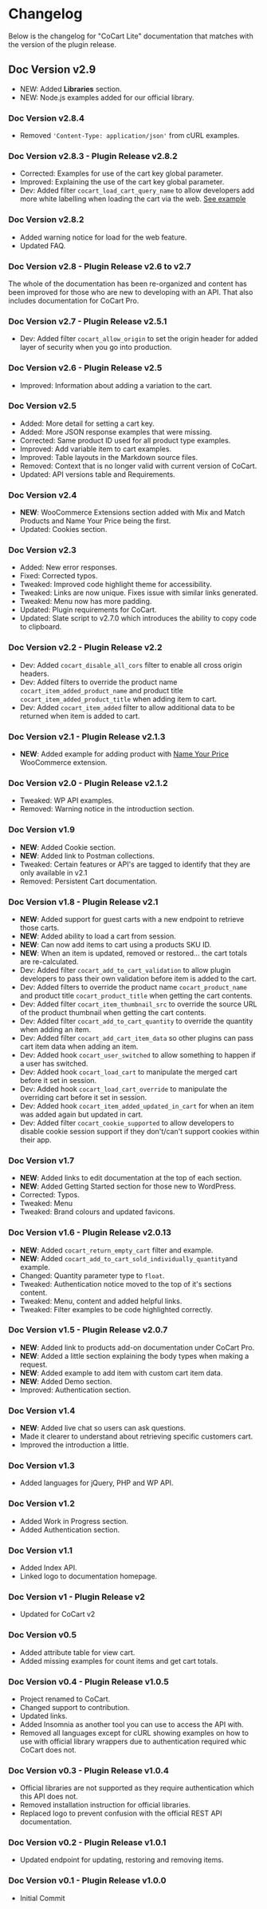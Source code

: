 # Changelog

Below is the changelog for "CoCart Lite" documentation that matches with the version of the plugin release.

## Doc Version v2.9

* NEW: Added **Libraries** section.
* NEW: Node.js examples added for our official library.

### Doc Version v2.8.4

* Removed `'Content-Type: application/json'` from cURL examples.

### Doc Version v2.8.3 - Plugin Release v2.8.2

* Corrected: Examples for use of the cart key global parameter.
* Improved: Explaining the use of the cart key global parameter.
* Dev: Added filter `cocart_load_cart_query_name` to allow developers add more white labelling when loading the cart via the web. [See example](?php#wp-config-php-white-labelling-load-cart-for-the-web)

### Doc Version v2.8.2

* Added warning notice for load for the web feature.
* Updated FAQ.

### Doc Version v2.8 - Plugin Release v2.6 to v2.7

<aside class="success">
    The whole of the documentation has been re-organized and content has been improved for those who are new to developing with an API. That also includes documentation for CoCart Pro.
</aside>

### Doc Version v2.7 - Plugin Release v2.5.1

* Dev: Added filter `cocart_allow_origin` to set the origin header for added layer of security when you go into production.

### Doc Version v2.6 - Plugin Release v2.5

* Improved: Information about adding a variation to the cart.

### Doc Version v2.5

* Added: More detail for setting a cart key.
* Added: More JSON response examples that were missing.
* Corrected: Same product ID used for all product type examples.
* Improved: Add variable item to cart examples.
* Improved: Table layouts in the Markdown source files.
* Removed: Context that is no longer valid with current version of CoCart.
* Updated: API versions table and Requirements.

### Doc Version v2.4

* **NEW**: WooCommerce Extensions section added with Mix and Match Products and Name Your Price being the first.
* Updated: Cookies section.

### Doc Version v2.3

* Added: New error responses.
* Fixed: Corrected typos.
* Tweaked: Improved code highlight theme for accessibility.
* Tweaked: Links are now unique. Fixes issue with similar links generated.
* Tweaked: Menu now has more padding.
* Updated: Plugin requirements for CoCart.
* Updated: Slate script to v2.7.0 which introduces the ability to copy code to clipboard.

### Doc Version v2.2 - Plugin Release v2.2

* Dev: Added `cocart_disable_all_cors` filter to enable all cross origin headers.
* Dev: Added filters to override the product name `cocart_item_added_product_name` and product title `cocart_item_added_product_title` when adding item to cart.
* Dev: Added `cocart_item_added` filter to allow additional data to be returned when item is added to cart.

### Doc Version v2.1 - Plugin Release v2.1.3

* **NEW**: Added example for adding product with [Name Your Price](https://woocommerce.com/products/name-your-price/) WooCommerce extension.

### Doc Version v2.0 - Plugin Release v2.1.2

* Tweaked: WP API examples.
* Removed: Warning notice in the introduction section.

### Doc Version v1.9

* **NEW**: Added Cookie section.
* **NEW**: Added link to Postman collections.
* Tweaked: Certain features or API's are tagged to identify that they are only available in v2.1
* Removed: Persistent Cart documentation.

### Doc Version v1.8 - Plugin Release v2.1

* **NEW**: Added support for guest carts with a new endpoint to retrieve those carts.
* **NEW**: Added ability to load a cart from session.
* **NEW**: Can now add items to cart using a products SKU ID.
* **NEW**: When an item is updated, removed or restored... the cart totals are re-calculated.
* Dev: Added filter `cocart_add_to_cart_validation` to allow plugin developers to pass their own validation before item is added to the cart.
* Dev: Added filters to override the product name `cocart_product_name` and product title `cocart_product_title` when getting the cart contents.
* Dev: Added filter `cocart_item_thumbnail_src` to override the source URL of the product thumbnail when getting the cart contents.
* Dev: Added filter `cocart_add_to_cart_quantity` to override the quantity when adding an item.
* Dev: Added filter `cocart_add_cart_item_data` so other plugins can pass cart item data when adding an item.
* Dev: Added hook `cocart_user_switched` to allow something to happen if a user has switched.
* Dev: Added hook `cocart_load_cart` to manipulate the merged cart before it set in session.
* Dev: Added hook `cocart_load_cart_override` to manipulate the overriding cart before it set in session.
* Dev: Added hook `cocart_item_added_updated_in_cart` for when an item was added again but updated in cart.
* Dev: Added filter `cocart_cookie_supported` to allow developers to disable cookie session support if they don't/can't support cookies within their app.

### Doc Version v1.7

* **NEW**: Added links to edit documentation at the top of each section.
* **NEW**: Added Getting Started section for those new to WordPress.
* Corrected: Typos.
* Tweaked: Menu
* Tweaked: Brand colours and updated favicons.

### Doc Version v1.6 - Plugin Release v2.0.13

* **NEW**: Added `cocart_return_empty_cart` filter and example.
* **NEW**: Added `cocart_add_to_cart_sold_individually_quantity`and example.
* Changed: Quantity parameter type to `float`.
* Tweaked: Authentication notice moved to the top of it's sections content.
* Tweaked: Menu, content and added helpful links.
* Tweaked: Filter examples to be code highlighted correctly.

### Doc Version v1.5 - Plugin Release v2.0.7

* **NEW**: Added link to products add-on documentation under CoCart Pro.
* **NEW**: Added a little section explaining the body types when making a request.
* **NEW**: Added example to add item with custom cart item data.
* **NEW**: Added Demo section.
* Improved: Authentication section.

### Doc Version v1.4

* **NEW**: Added live chat so users can ask questions.
* Made it clearer to understand about retrieving specific customers cart.
* Improved the introduction a little.

### Doc Version v1.3

* Added languages for jQuery, PHP and WP API.

### Doc Version v1.2

* Added Work in Progress section.
* Added Authentication section.

### Doc Version v1.1

* Added Index API.
* Linked logo to documentation homepage.

### Doc Version v1 - Plugin Release v2

* Updated for CoCart v2

### Doc Version v0.5

* Added attribute table for view cart.
* Added missing examples for count items and get cart totals.

### Doc Version v0.4 - Plugin Release v1.0.5

* Project renamed to CoCart.
* Changed support to contribution.
* Updated links.
* Added Insomnia as another tool you can use to access the API with.
* Removed all languages except for cURL showing examples on how to use with official library wrappers due to authentication required whic CoCart does not.

### Doc Version v0.3 - Plugin Release v1.0.4

* Official libraries are not supported as they require authentication which this API does not.
* Removed installation instruction for official libraries.
* Replaced logo to prevent confusion with the official REST API documentation.

### Doc Version v0.2 - Plugin Release v1.0.1

* Updated endpoint for updating, restoring and removing items.

### Doc Version v0.1 - Plugin Release v1.0.0

* Initial Commit
